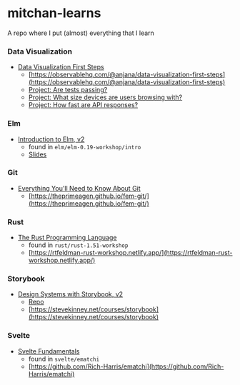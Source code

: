 # mitchan-learns

A repo where I put (almost) everything that I learn

### Data Visualization

- [Data Visualization First Steps](https://frontendmasters.com/courses/data-visualization/)
  - [https://observablehq.com/@anjana/data-visualization-first-steps](https://observablehq.com/@anjana/data-visualization-first-steps)
  - [Project: Are tests passing?](https://observablehq.com/d/3d732780f7debe60)
  - [Project: What size devices are users browsing with?](https://observablehq.com/d/a30d408e6d95e04c)
  - [Project: How fast are API responses?](https://observablehq.com/d/d7a004cd14174957)

### Elm

- [Introduction to Elm, v2](https://frontendmasters.com/courses/intro-elm/)
  - found in `elm/elm-0.19-workshop/intro`
  - [Slides](https://docs.google.com/presentation/d/1KXlrTWmUlAfrSwM_XtmwMuX3O1OjPawwe8ETR7Y57HQ/edit#slide=id.p)

### Git

- [Everything You'll Need to Know About Git](https://frontendmasters.com/courses/everything-git/)
  - [https://theprimeagen.github.io/fem-git/](https://theprimeagen.github.io/fem-git/)

### Rust

- [The Rust Programming Language](https://frontendmasters.com/courses/rust/)
  - found in `rust/rust-1.51-workshop`
  - [https://rtfeldman-rust-workshop.netlify.app/](https://rtfeldman-rust-workshop.netlify.app/)

### Storybook

- [Design Systems with Storybook, v2](https://frontendmasters.com/courses/design-systems-v2/)
  - [Repo](https://github.com/mitchan/anthology)
  - [https://stevekinney.net/courses/storybook](https://stevekinney.net/courses/storybook)

### Svelte

- [Svelte Fundamentals](https://frontendmasters.com/courses/svelte-v2/)
  - found in `svelte/ematchi`
  - [https://github.com/Rich-Harris/ematchi](https://github.com/Rich-Harris/ematchi)

